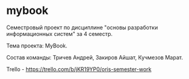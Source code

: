 # mybook
Семестровый проект по дисциплине "основы разработки информационных систем" за 4 семестр.

Тема проекта: MyBook.

Состав команды: Тричев Андрей, Закиров Айшат, Кучмезов Марат.

Trello - https://trello.com/b/jKR19YP0/oris-semester-work
